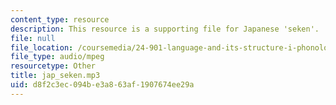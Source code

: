 ```yaml
---
content_type: resource
description: This resource is a supporting file for Japanese 'seken'.
file: null
file_location: /coursemedia/24-901-language-and-its-structure-i-phonology-fall-2010/d8f2c3ec094be3a863af1907674ee29a_jap_seken.mp3
file_type: audio/mpeg
resourcetype: Other
title: jap_seken.mp3
uid: d8f2c3ec-094b-e3a8-63af-1907674ee29a
---
```


